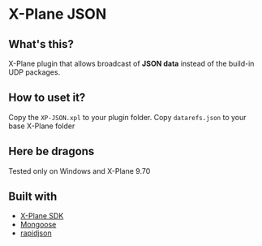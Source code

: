 # X-Plane JSON

## What's this?

X-Plane plugin that allows broadcast of **JSON data** instead of the build-in UDP packages.

## How to uset it?

Copy the `XP-JSON.xpl` to your plugin folder.
Copy `datarefs.json` to your base X-Plane folder

## Here be dragons

Tested only on Windows and X-Plane 9.70

## Built with

- [X-Plane SDK](http://www.xsquawkbox.net/xpsdk/mediawiki/Main_Page)
- [Mongoose](https://github.com/cesanta/mongoose)
- [rapidjson](http://rapidjson.org/)

